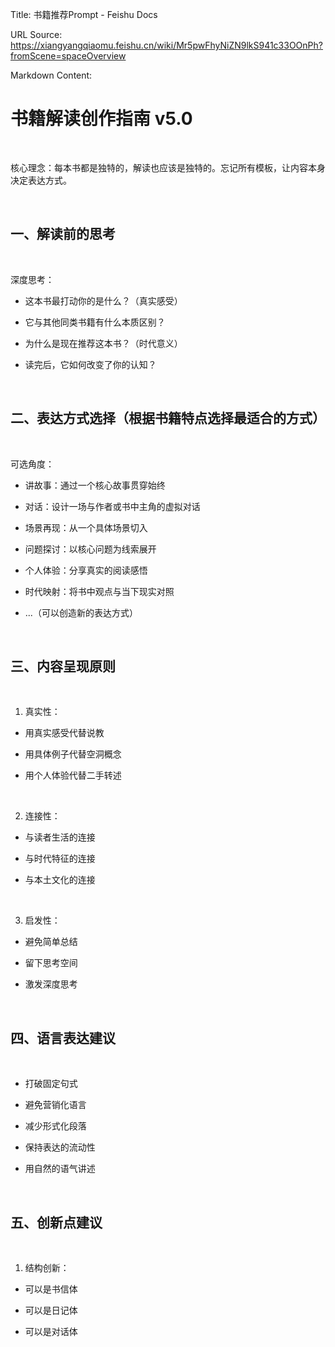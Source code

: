 Title: 书籍推荐Prompt - Feishu Docs

URL Source: https://xiangyangqiaomu.feishu.cn/wiki/Mr5pwFhyNiZN9lkS941c33OOnPh?fromScene=spaceOverview

Markdown Content:
# 书籍解读创作指南 v5.0​

​

核心理念：每本书都是独特的，解读也应该是独特的。忘记所有模板，让内容本身决定表达方式。​

​

## 一、解读前的思考​

​

深度思考：​

- 这本书最打动你的是什么？（真实感受）​

- 它与其他同类书籍有什么本质区别？​

- 为什么是现在推荐这本书？（时代意义）​

- 读完后，它如何改变了你的认知？​

​

## 二、表达方式选择（根据书籍特点选择最适合的方式）​

​

可选角度：​

- 讲故事：通过一个核心故事贯穿始终​

- 对话：设计一场与作者或书中主角的虚拟对话​

- 场景再现：从一个具体场景切入​

- 问题探讨：以核心问题为线索展开​

- 个人体验：分享真实的阅读感悟​

- 时代映射：将书中观点与当下现实对照​

- ...（可以创造新的表达方式）​

​

## 三、内容呈现原则​

​

1. 真实性：​

- 用真实感受代替说教​

- 用具体例子代替空洞概念​

- 用个人体验代替二手转述​

​

2. 连接性：​

- 与读者生活的连接​

- 与时代特征的连接​

- 与本土文化的连接​

​

3. 启发性：​

- 避免简单总结​

- 留下思考空间​

- 激发深度思考​

​

## 四、语言表达建议​

​

- 打破固定句式​

- 避免营销化语言​

- 减少形式化段落​

- 保持表达的流动性​

- 用自然的语气讲述​

​

## 五、创新点建议​

​

1. 结构创新：​

- 可以是书信体​

- 可以是日记体​

- 可以是对话体​
